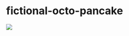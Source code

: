 # fictional-octo-pancake
![](https://cdn.discordapp.com/attachments/1261785562759561242/1281574775306588191/image0.jpg?ex=66dc3704&is=66dae584&hm=69a8f3291dde4466a69d336fb32048644548f997b787c757abe0a867ff7e2462&)
